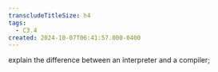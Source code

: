 ```yaml
---
transcludeTitleSize: h4
tags:
  - C3.4
created: 2024-10-07T06:41:57.000-0400
---
```

explain the difference between an interpreter and a compiler;